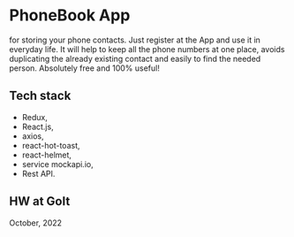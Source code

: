 # PhoneBook App
for storing your phone contacts. 
Just register at the App and use it in everyday life. It will help to keep all the phone numbers at one place, avoids duplicating the already existing contact and easily to find the needed person. 
Absolutely free and 100% useful!

## Tech stack
+ Redux,
+ React.js,
+ axios,
+ react-hot-toast,
+ react-helmet,
+ service mockapi.io,
+ Rest API.

## HW at GoIt
October, 2022